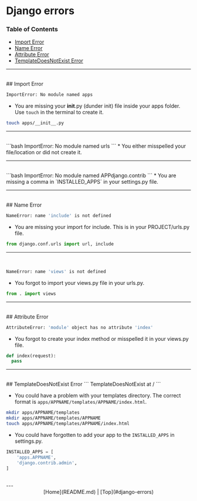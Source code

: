 # Django errors


### Table of Contents
* [Import Error](#import-error)
* [Name Error](#name-error)
* [Attribute Error](#attribute-error) 
* [TemplateDoesNotExist Error](#templatedoesnotexist-error) 

-----------------------
<br>
## Import Error

```bash
ImportError: No module named apps
```

* You are missing your __init__.py (dunder init) file inside your apps folder. Use `touch` in the terminal to create it.

```bash
touch apps/__init__.py
```
-----------------------
<br>
```bash
ImportError: No module named urls
```
* You either misspelled your file/location or did not create it.

-----------------------
<br>
```bash
ImportError: No module named APPdjango.contrib
```
* You are missing a comma in `INSTALLED_APPS` in your settings.py file.

-----------------------
<br>
## Name Error

```bash
NameError: name 'include' is not defined
```
* You are missing your import for include. This is in your PROJECT/urls.py file.

```python
from django.conf.urls import url, include
```
-----------------------
<br>

```bash
NameError: name 'views' is not defined
```
* You forgot to import your views.py file in your urls.py.

```python
from . import views
```
-----------------------
<br>
## Attribute Error

```bash
AttributeError: 'module' object has no attribute 'index'
```
* You forgot to create your index method or misspelled it in your views.py file.
```python
def index(request):
  pass
```
-----------------------
<br>
## TemplateDoesNotExist Error
```
TemplateDoesNotExist at /
```

* You could have a problem with your templates directory. The correct format is `apps/APPNAME/templates/APPNAME/index.html`.

```bash
mkdir apps/APPNAME/templates
mkdir apps/APPNAME/templates/APPNAME
touch apps/APPNAME/templates/APPNAME/index.html
```

* You could have forgotten to add your app to the `INSTALLED_APPS` in settings.py.

```python
INSTALLED_APPS = [
    'apps.APPNAME',
    'django.contrib.admin',
]
```

<br>
---
<center>[Home](README.md) | [Top](#django-errors)</center>
